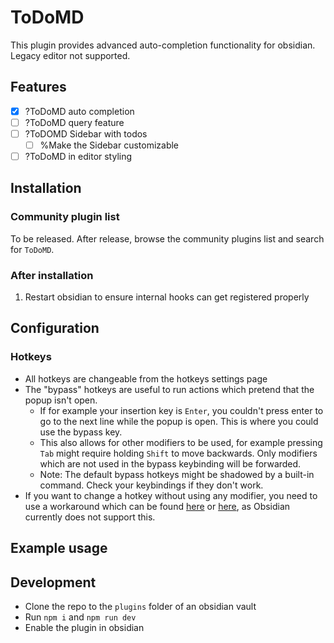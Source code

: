 # ToDoMD

This plugin provides advanced auto-completion functionality for obsidian. Legacy editor not supported.

## Features

- [x] ?ToDoMD auto completion
- [ ] ?ToDoMD query feature
- [ ] ?ToDOMD Sidebar with todos
  - [ ] %Make the Sidebar customizable
- [ ] ?ToDoMD in editor styling

## Installation

### Community plugin list
To be released.
After release, browse the community plugins list and search for `ToDoMD`.

### After installation

1. Restart obsidian to ensure internal hooks can get registered properly

## Configuration

### Hotkeys

- All hotkeys are changeable from the hotkeys settings page
- The "bypass" hotkeys are useful to run actions which pretend that the popup isn't open.
    - If for example your insertion key is `Enter`, you couldn't press enter to go to the next line while the popup is
      open. This is where you could use the bypass key.
    - This also allows for other modifiers to be used, for example pressing `Tab` might require holding `Shift` to move
      backwards. Only modifiers which are not used in the bypass keybinding will be forwarded.
    - Note: The default bypass hotkeys might be shadowed by a built-in command. Check your keybindings if they don't
      work.
- If you want to change a hotkey without using any modifier, you need to use a workaround which can be
  found [here](https://forum.obsidian.md/t/be-able-of-using-the-function-keys-f1-f12-to-perform-functions/15748/7)
  or [here](https://forum.obsidian.md/t/function-keys-cant-be-bound-as-hotkeys-without-modifiers/26956/4), as Obsidian
  currently does not support this.

## Example usage

## Development

- Clone the repo to the `plugins` folder of an obsidian vault
- Run `npm i` and `npm run dev`
- Enable the plugin in obsidian
